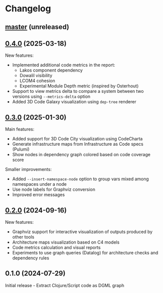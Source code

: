 # Changelog

## [master](https://github.com/dundalek/stratify/compare/v0.4.0...master) (unreleased)

## [0.4.0](https://github.com/dundalek/stratify/compare/v0.3.0...v0.4.0) (2025-03-18)

New features:
- Implemented additional code metrics in the report:
  - Lakos component dependency
  - Dowalil visibility
  - LCOM4 cohesion
  - Experimental Module Depth metric (inspired by Osterhout)
- Support to view metrics delta to compare a system between two versions using `--metrics-delta` option
- Added 3D Code Galaxy visualization using `dep-tree` renderer

## [0.3.0](https://github.com/dundalek/stratify/compare/v0.2.0...v0.3.0) (2025-01-30)

Main features:
- Added support for 3D Code City visualization using CodeCharta
- Generate infrastructure maps from Infrastructure as Code specs (Pulumi)
- Show nodes in dependency graph colored based on code coverage score

Smaller improvements:
- Added `--insert-namespace-node` option to group vars mixed among namespaces under a node
- Use node labels for Graphviz conversion
- Improved error messages

## [0.2.0](https://github.com/dundalek/stratify/compare/v0.1.0...v0.2.0) (2024-09-16)

New features:
- Graphviz support for interactive visualization of outputs produced by other tools
- Architecture maps visualization based on C4 models
- Code metrics calculation and visual reports
- Experiments to use graph queries (Datalog) for architecture checks and dependency rules

## 0.1.0 (2024-07-29)

Initial release - Extract Clojure/Script code as DGML graph
